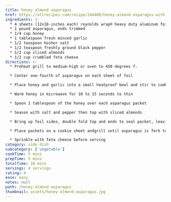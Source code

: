 ```yaml
---
title: honey almond asparagus
href: https://allrecipes.com/recipe/244400/honey-almond-asparagus-with-feta-cheese-course/
ingredients: |-
  * 4 sheets (12x18-inches each) reynolds wrap® heavy duty aluminum foil
  * 1 pound asparagus, ends trimmed
  * 1/4 cup honey
  * 1 tablespoon fresh minced garlic
  * 1/2 teaspoon kosher salt
  * 1/2 teaspoon freshly ground black pepper
  * 1/2 cup sliced almonds
  * 1/2 cup crumbled feta cheese
directions: >-
  * Preheat grill to medium-high or oven to 450 degrees f.

  * Center one-fourth of asparagus on each sheet of foil

  * Place honey and garlic into a small heatproof bowl and stir to combine

  * Warm honey in microwave for 10 to 15 seconds to thin

  * Spoon 1 tablespoon of the honey over each asparagus packet

  * Season with salt and pepper then top with sliced almonds

  * Bring up foil sides, double fold top and ends to seal packet, leaving room for heat circulation inside. Repeat to make four packets

  * Place packets on a cookie sheet andgrill until asparagus is fork tender, 5 to 8 minutes

  * Sprinkle with feta cheese before serving
category: side dish
subcategory: ['vegetable']
cookTime: 5 mins
prepTime: 5 mins
totalTime: 10 mins
servings: 4 servings
rating: 4
ease: easy
notes: null
path: /honey-almond-asparagus
thumbnail: assets/honey-almond-asparagus.jpg
---
```

